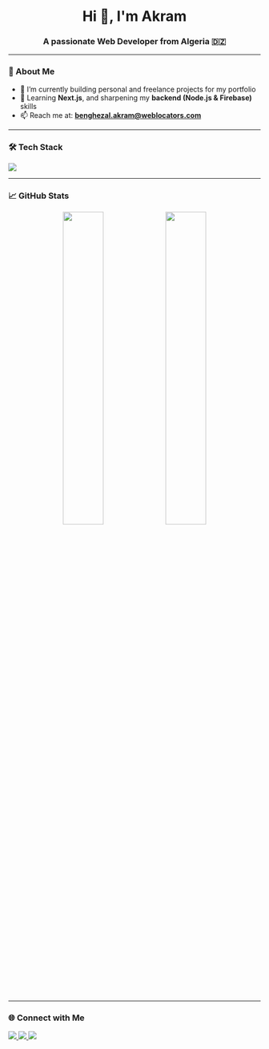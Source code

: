 <h1 align="center">Hi 👋, I'm Akram</h1>
<h3 align="center">A passionate Web Developer from Algeria 🇩🇿</h3>

---

### 🚀 About Me

- 🔭 I’m currently building personal and freelance projects for my portfolio  
- 🌱 Learning **Next.js**, and sharpening my **backend (Node.js & Firebase)** skills  
- 📫 Reach me at: **benghezal.akram@weblocators.com**  

---

### 🛠️ Tech Stack

<p align="left">
  <img src="https://skillicons.dev/icons?i=html,css,js,ts,react,nextjs,nodejs,express,mongodb,firebase,tailwind,git,github,vscode" />
</p>

---

### 📈 GitHub Stats

<p width="100%" align="center">
  <img alignt="left" src="https://github-readme-stats.vercel.app/api?username=akrambgh1&show_icons=true&theme=tokyonight" width="40%" />
  
  <img alignt="right" src="https://github-readme-streak-stats.herokuapp.com/?user=akrambgh1&theme=tokyonight" width="40%" />
</p>

---

### 🌐 Connect with Me

<p align="left">
  <a href="https://www.linkedin.com/in/YOUR_LINKEDIN" target="_blank">
    <img src="https://img.shields.io/badge/LinkedIn-%230077B5.svg?style=flat&logo=linkedin&logoColor=white" />
  </a>
  <a href="https://dev.to/YOUR_DEVTO" target="_blank">
    <img src="https://img.shields.io/badge/Dev.to-000000?style=flat&logo=dev.to&logoColor=white" />
  </a>
  <a href="mailto:benghezal.akram@weblocators.com">
    <img src="https://img.shields.io/badge/Email-D14836?style=flat&logo=gmail&logoColor=white" />
  </a>
</p>
